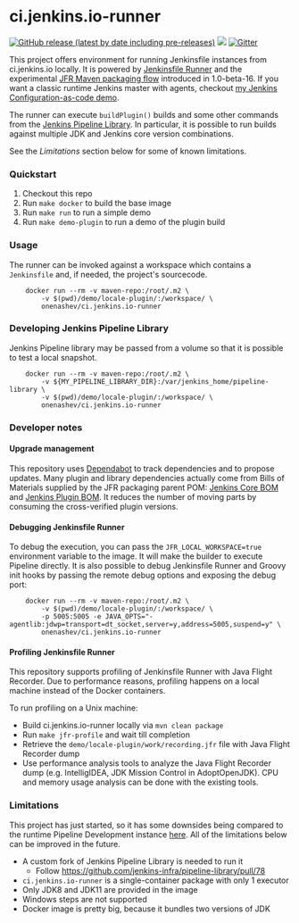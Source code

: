 ci.jenkins.io-runner
===

[![GitHub release (latest by date including pre-releases)](https://img.shields.io/github/v/release/jenkinsci/ci.jenkins.io-runner?include_prereleases&label=changelog)](https://github.com/jenkinsci/ci.jenkins.io-runner/releases/latest)
[![](https://images.microbadger.com/badges/image/onenashev/ci.jenkins.io-runner.svg)](https://microbadger.com/images/onenashev/ci.jenkins.io-runner "Get your own image badge on microbadger.com")
[![Gitter](https://badges.gitter.im/jenkinsci/jenkinsfile-runner.svg)](https://gitter.im/jenkinsci/jenkinsfile-runner)

This project offers environment for running Jenkinsfile instances from ci.jenkins.io locally.
It is powered by [Jenkinsfile Runner](https://github.com/jenkinsci/jenkinsfile-runner) and the experimental [JFR Maven packaging flow](https://github.com/jenkinsci/jenkinsfile-runner/tree/master/packaging-parent-pom) introduced in 1.0-beta-16.
If you want a classic runtime Jenkins master with agents, 
checkout [my Jenkins Configuration-as-code demo](https://github.com/oleg-nenashev/demo-jenkins-config-as-code).

The runner can execute `buildPlugin()` builds and some other commands from
the [Jenkins Pipeline Library](https://github.com/jenkins-infra/pipeline-library).
In particular, it is possible to run builds against multiple JDK and Jenkins core version combinations.

See the _Limitations_ section below for some of known limitations.

### Quickstart

1. Checkout this repo
2. Run `make docker` to build the base image
3. Run `make run` to run a simple demo
4. Run `make demo-plugin` to run a demo of the plugin build

### Usage

The runner can be invoked against a workspace which contains a `Jenkinsfile`
and, if needed, the project's sourcecode.

```
	docker run --rm -v maven-repo:/root/.m2 \
	    -v $(pwd)/demo/locale-plugin/:/workspace/ \
	    onenashev/ci.jenkins.io-runner
```

### Developing Jenkins Pipeline Library

Jenkins Pipeline library may be passed from a volume so that it is possible to test a local snapshot.

```
	docker run --rm -v maven-repo:/root/.m2 \
	    -v ${MY_PIPELINE_LIBRARY_DIR}:/var/jenkins_home/pipeline-library \
	    -v $(pwd)/demo/locale-plugin/:/workspace/ \
	    onenashev/ci.jenkins.io-runner
```

### Developer notes

#### Upgrade management

This repository uses [Dependabot](https://dependabot.com/) to track dependencies and to propose updates.
Many plugin and library dependencies actually come from Bills of Materials supplied by the JFR packaging parent POM:
[Jenkins Core BOM](https://github.com/jenkinsci/jenkins/tree/master/bom) and
[Jenkins Plugin BOM](https://github.com/jenkinsci/bom).
It reduces the number of moving parts by consuming the cross-verified plugin versions.

#### Debugging Jenkinsfile Runner

To debug the execution, you can pass the `JFR_LOCAL_WORKSPACE=true` environment variable to the image.
It will make the builder to execute Pipeline directly.
It is also possible to debug Jenkinsfile Runner and Groovy init hooks by passing the remote debug options and exposing the debug port:

```
	docker run --rm -v maven-repo:/root/.m2 \
	    -v $(pwd)/demo/locale-plugin/:/workspace/ \
	    -p 5005:5005 -e JAVA_OPTS="-agentlib:jdwp=transport=dt_socket,server=y,address=5005,suspend=y" \
	    onenashev/ci.jenkins.io-runner
```

#### Profiling Jenkinsfile Runner

This repository supports profiling of Jenkinsfile Runner with Java Flight Recorder.
Due to performance reasons, profiling happens on a local machine instead of the Docker containers.

To run profiling on a Unix machine:

* Build ci.jenkins.io-runner locally via `mvn clean package`
* Run `make jfr-profile` and wait till completion
* Retrieve the `demo/locale-plugin/work/recording.jfr` file with Java Flight Recorder dump
* Use performance analysis tools to analyze the Java Flight Recorder dump (e.g. IntelligIDEA, JDK Mission Control in AdoptOpenJDK).
  CPU and memory usage analysis can be done with the existing tools.

### Limitations

This project has just started, so it has some downsides being compared 
to the runtime Pipeline Development instance [here](https://github.com/oleg-nenashev/demo-jenkins-config-as-code).
All of the limitations below can be improved in the future.

* A custom fork of Jenkins Pipeline Library is needed to run it
  * Follow https://github.com/jenkins-infra/pipeline-library/pull/78
* `ci.jenkins.io-runner` is a single-container package with only 1 executor
* Only JDK8 and JDK11 are provided in the image
* Windows steps are not supported
* Docker image is pretty big, because it bundles two versions of JDK
